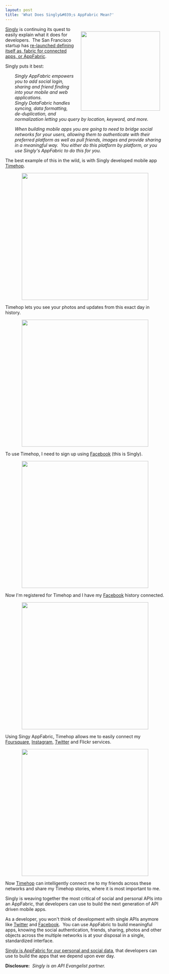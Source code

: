 ```yaml
---
layout: post
title: 'What Does Singly&#039;s AppFabric Mean?'
---
```

<p><a title="Singly" href="https://singly.com/"><img style="padding: 15px;" src="https://s3.amazonaws.com/kinlane-productions/api-evangelist/singly/Singly-Mobile-Fabric-Your-App.png" alt="" width="250" align="right" /></a></p>
<p><a title="Singly" href="https://singly.com/">Singly</a> is continuing its quest to easily explain what it does for developers. &nbsp;The San Francisco startup has <a href="http://techcrunch.com/2012/12/10/singly-launches-app-fabric-platform-for-developers-to-speed-up-integrations-with-dozens-of-services/">re-launched defining itself as, fabric for connected apps, or AppFabric</a>. &nbsp;</p>
<p>Singly puts it best:</p>
<p style="padding-left: 30px;"><em>Singly AppFabric empowers you to add social login, sharing and friend finding into your mobile and web applications.&nbsp;</em><br /><em>Singly DataFabric handles syncing, data formatting, de-duplication, and normalization letting you query by location, keyword, and more.</em></p>
<p style="padding-left: 30px;"><em>When building mobile apps you are going to need to bridge social networks for your users, allowing them to authenticate with their preferred platform as well as pull friends, images and provide sharing in a meaningful way. &nbsp;You either do this platform by platform, or you use Singly's AppFabric to do this for you.</em></p>
<p>The best example of this in the wild, is with Singly developed mobile app <a title="Timehop" href="http://timehop.com/">Timehop</a>.</p>
<p><a href="http://timehop.com/" target="_blank"><img style="display: block; margin-left: auto; margin-right: auto;" src="https://s3.amazonaws.com/kinlane-productions/api-evangelist/singly/timehop/timehop-1.png" alt="" width="400" /></a></p>
<p>Timehop lets you see your photos and updates from this exact day in history.</p>
<p><a href="http://timehop.com/" target="_blank"><img style="display: block; margin-left: auto; margin-right: auto;" src="https://s3.amazonaws.com/kinlane-productions/api-evangelist/singly/timehop/timehop-2.png" alt="" width="400" /></a></p>
<p>To use Timehop, I need to sign up using <a href="https://www.singly.com/docs/facebook">Facebook</a> (this is Singly).</p>
<p><a href="http://timehop.com/" target="_blank"><img style="display: block; margin-left: auto; margin-right: auto;" src="https://s3.amazonaws.com/kinlane-productions/api-evangelist/singly/timehop/timehop-3.png" alt="" width="400" /></a></p>
<p>Now I'm registered for Timehop and I have my <a href="https://www.singly.com/docs/facebook">Facebook</a> history connected.</p>
<p><a href="http://timehop.com/" target="_blank"><img style="display: block; margin-left: auto; margin-right: auto;" src="https://s3.amazonaws.com/kinlane-productions/api-evangelist/singly/timehop/timehop-4.png" alt="" width="400" /></a></p>
<p>Using Singy AppFabric, Timehop allows me to easily connect my <a href="https://www.singly.com/docs/foursquare">Foursquare</a>, <a href="https://www.singly.com/docs/instagram">Instagram</a>, <a href="https://www.singly.com/docs/twitter">Twitter</a> and Flickr services.</p>
<p><a href="http://timehop.com/" target="_blank"><img style="display: block; margin-left: auto; margin-right: auto;" src="https://s3.amazonaws.com/kinlane-productions/api-evangelist/singly/timehop/timehop-5.png" alt="" width="400" /></a></p>
<p>Now <a href="http://timehop.com/">Timehop</a> can intelligently connect me to my friends across these networks and share my Timehop stories, where it is most important to me.</p>
<p>Singly is weaving together the most critical of social and personal APIs into an AppFabric, that developers can use to build the next generation of API driven mobile apps.</p>
<p>As a developer, you won't think of development with single APIs anymore like <a href="https://www.singly.com/docs/twitter">Twitter</a> and <a href="https://www.singly.com/docs/facebook">Facebook</a>. &nbsp;You can use AppFabric to build meaningful apps, knowing the social authentication, friends, sharing, photos and other objects across the multiple networks is at your disposal in a single, standardized interface.</p>
<p><a title="Singly is AppFabric for our personal and social data" href="https://singly.com/">Singly is AppFabric for our personal and social data</a>, that developers can use to build the apps that we depend upon ever day.</p>
<p><strong>Disclosure:</strong> &nbsp;<em>Singly is an API Evangelist partner.</em></p>